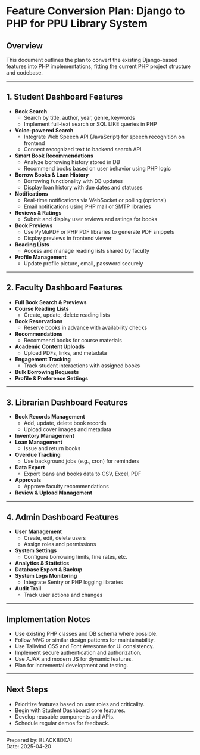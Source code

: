 # Feature Conversion Plan: Django to PHP for PPU Library System

## Overview
This document outlines the plan to convert the existing Django-based features into PHP implementations, fitting the current PHP project structure and codebase.

---

## 1. Student Dashboard Features

- **Book Search**
  - Search by title, author, year, genre, keywords
  - Implement full-text search or SQL LIKE queries in PHP
- **Voice-powered Search**
  - Integrate Web Speech API (JavaScript) for speech recognition on frontend
  - Connect recognized text to backend search API
- **Smart Book Recommendations**
  - Analyze borrowing history stored in DB
  - Recommend books based on user behavior using PHP logic
- **Borrow Books & Loan History**
  - Borrowing functionality with DB updates
  - Display loan history with due dates and statuses
- **Notifications**
  - Real-time notifications via WebSocket or polling (optional)
  - Email notifications using PHP mail or SMTP libraries
- **Reviews & Ratings**
  - Submit and display user reviews and ratings for books
- **Book Previews**
  - Use PyMuPDF or PHP PDF libraries to generate PDF snippets
  - Display previews in frontend viewer
- **Reading Lists**
  - Access and manage reading lists shared by faculty
- **Profile Management**
  - Update profile picture, email, password securely

---

## 2. Faculty Dashboard Features

- **Full Book Search & Previews**
- **Course Reading Lists**
  - Create, update, delete reading lists
- **Book Reservations**
  - Reserve books in advance with availability checks
- **Recommendations**
  - Recommend books for course materials
- **Academic Content Uploads**
  - Upload PDFs, links, and metadata
- **Engagement Tracking**
  - Track student interactions with assigned books
- **Bulk Borrowing Requests**
- **Profile & Preference Settings**

---

## 3. Librarian Dashboard Features

- **Book Records Management**
  - Add, update, delete book records
  - Upload cover images and metadata
- **Inventory Management**
- **Loan Management**
  - Issue and return books
- **Overdue Tracking**
  - Use background jobs (e.g., cron) for reminders
- **Data Export**
  - Export loans and books data to CSV, Excel, PDF
- **Approvals**
  - Approve faculty recommendations
- **Review & Upload Management**

---

## 4. Admin Dashboard Features

- **User Management**
  - Create, edit, delete users
  - Assign roles and permissions
- **System Settings**
  - Configure borrowing limits, fine rates, etc.
- **Analytics & Statistics**
- **Database Export & Backup**
- **System Logs Monitoring**
  - Integrate Sentry or PHP logging libraries
- **Audit Trail**
  - Track user actions and changes

---

## Implementation Notes

- Use existing PHP classes and DB schema where possible.
- Follow MVC or similar design patterns for maintainability.
- Use Tailwind CSS and Font Awesome for UI consistency.
- Implement secure authentication and authorization.
- Use AJAX and modern JS for dynamic features.
- Plan for incremental development and testing.

---

## Next Steps

- Prioritize features based on user roles and criticality.
- Begin with Student Dashboard core features.
- Develop reusable components and APIs.
- Schedule regular demos for feedback.

---

Prepared by: BLACKBOXAI  
Date: 2025-04-20
